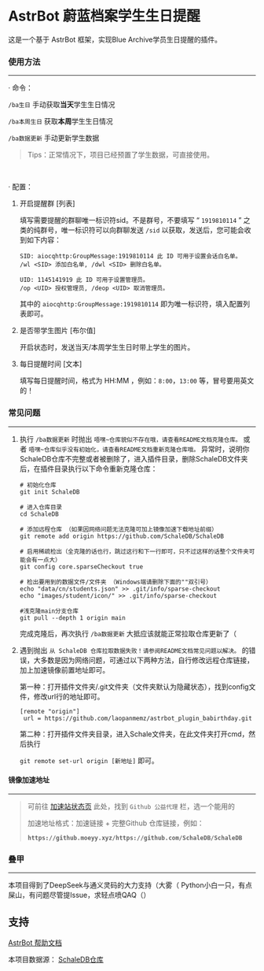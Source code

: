 # AstrBot 蔚蓝档案学生生日提醒

这是一个基于 AstrBot 框架，实现Blue Archive学员生日提醒的插件。

### 使用方法

---

· 命令：

`/ba生日`        手动获取**当天**学生生日情况

`/ba本周生日` 获取**本周**学生生日情况

`/ba数据更新` 手动更新学生数据

> Tips：正常情况下，项目已经预置了学生数据，可直接使用。

<br>

· 配置：

1. 开启提醒群 [列表]

   填写需要提醒的群聊唯一标识符sid。不是群号，不要填写 “ `1919810114` ” 之类的纯群号，唯一标识符可以向群聊发送 `/sid` 以获取，发送后，您可能会收到如下内容：

   ```text
   SID: aiocqhttp:GroupMessage:1919810114 此 ID 可用于设置会话白名单。
   /wl <SID> 添加白名单, /dwl <SID> 删除白名单。
   
   UID: 1145141919 此 ID 可用于设置管理员。
   /op <UID> 授权管理员, /deop <UID> 取消管理员。
   ```

   其中的 `aiocqhttp:GroupMessage:1919810114` 即为唯一标识符，填入配置列表即可。

2. 是否带学生图片 [布尔值]

   开启状态时，发送当天/本周学生生日时带上学生的图片。

3. 每日提醒时间 [文本]

   填写每日提醒时间，格式为 HH:MM ，例如：`8:00`，`13:00` 等，冒号要用英文的！

### 常见问题

------

1. 执行 `/ba数据更新` 时抛出 `唔嘿~仓库貌似不存在哦，请查看README文档克隆仓库。` 或者 `唔嘿~仓库似乎没有初始化，请查看README文档重新克隆仓库哦。` 异常时，说明你SchaleDB仓库不完整或者被删除了，进入插件目录，删除SchaleDB文件夹后，在插件目录执行以下命令重新克隆仓库：

   ``````shell
   # 初始化仓库
   git init SchaleDB
   
   # 进入仓库目录
   cd SchaleDB
   
   # 添加远程仓库 （如果因网络问题无法克隆可加上镜像加速下载地址前缀）
   git remote add origin https://github.com/SchaleDB/SchaleDB
   
   # 启用稀疏检出（全克隆的话也行，跳过这行和下一行即可，只不过这样的话整个文件夹可能会有一点大）
   git config core.sparseCheckout true
   
   # 检出要用到的数据文件/文件夹 （Windows端请删除下面的""双引号）
   echo "data/cn/students.json" >> .git/info/sparse-checkout
   echo "images/student/icon/" >> .git/info/sparse-checkout
   
   #浅克隆main分支仓库
   git pull --depth 1 origin main
   ``````

   完成克隆后，再次执行 `/ba数据更新` 大抵应该就能正常拉取仓库更新了（

2. 遇到抛出 `从 SchaleDB 仓库拉取数据失败！请参阅README文档常见问题以解决。` 的错误，大多数是因为网络问题，可通过以下两种方法，自行修改远程仓库链接，加上加速镜像前置地址即可。

   第一种：打开插件文件夹/.git文件夹（文件夹默认为隐藏状态），找到config文件，修改url行的地址即可。

   ```
   [remote "origin"]
   	url = https://github.com/laopanmemz/astrbot_plugin_babirthday.git
   ```

   第二种：打开插件文件夹目录，进入Schale文件夹，在此文件夹打开cmd，然后执行

   `git remote set-url origin [新地址]`  即可。

#### 镜像加速地址

---

> 可前往 [加速站状态页](https://status.akams.cn/status/services) 此处，找到 `Github 公益代理`  栏，选一个能用的
>
> 加速地址格式：加速链接 + 完整Github 仓库链接，例如：
>
> **`https://github.moeyy.xyz/https://github.com/SchaleDB/SchaleDB`**

### 叠甲

---

本项目得到了DeepSeek与通义灵码的大力支持（大雾（ Python小白一只，有点屎山，有问题尽管提Issue，求轻点喷QAQ（）

## 支持

[AstrBot 帮助文档](https://astrbot.app)

本项目数据源： [SchaleDB仓库](https://github.com/SchaleDB/SchaleDB)
